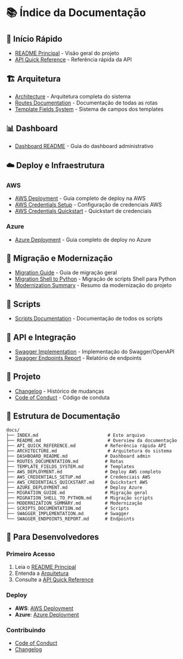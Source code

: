 # 📚 Índice da Documentação

## 🚀 Início Rápido

- [README Principal](../README.md) - Visão geral do projeto
- [API Quick Reference](API_QUICK_REFERENCE.md) - Referência rápida da API

## 🏗️ Arquitetura

- [Architecture](ARCHITECTURE.md) - Arquitetura completa do sistema
- [Routes Documentation](ROUTES_DOCUMENTATION.md) - Documentação de todas as rotas
- [Template Fields System](TEMPLATE_FIELDS_SYSTEM.md) - Sistema de campos dos templates

## 📊 Dashboard

- [Dashboard README](DASHBOARD_README.md) - Guia do dashboard administrativo

## ☁️ Deploy e Infraestrutura

### AWS

- [AWS Deployment](AWS_DEPLOYMENT.md) - Guia completo de deploy na AWS
- [AWS Credentials Setup](AWS_CREDENTIALS_SETUP.md) - Configuração de credenciais AWS
- [AWS Credentials Quickstart](AWS_CREDENTIALS_QUICKSTART.md) - Quickstart de credenciais

### Azure

- [Azure Deployment](AZURE_DEPLOYMENT.md) - Guia completo de deploy no Azure

## 🔄 Migração e Modernização

- [Migration Guide](MIGRATION_GUIDE.md) - Guia de migração geral
- [Migration Shell to Python](MIGRATION_SHELL_TO_PYTHON.md) - Migração de scripts Shell para Python
- [Modernization Summary](MODERNIZATION_SUMMARY.md) - Resumo da modernização do projeto

## 🔧 Scripts

- [Scripts Documentation](SCRIPTS_DOCUMENTATION.md) - Documentação de todos os scripts

## 🔌 API e Integração

- [Swagger Implementation](SWAGGER_IMPLEMENTATION.md) - Implementação do Swagger/OpenAPI
- [Swagger Endpoints Report](SWAGGER_ENDPOINTS_REPORT.md) - Relatório de endpoints

## 📝 Projeto

- [Changelog](../CHANGELOG.md) - Histórico de mudanças
- [Code of Conduct](../CODE_OF_CONDUCT.md) - Código de conduta

## 📂 Estrutura de Documentação

```
docs/
├── INDEX.md                          # Este arquivo
├── README.md                         # Overview da documentação
├── API_QUICK_REFERENCE.md           # Referência rápida API
├── ARCHITECTURE.md                   # Arquitetura do sistema
├── DASHBOARD_README.md              # Dashboard admin
├── ROUTES_DOCUMENTATION.md          # Rotas
├── TEMPLATE_FIELDS_SYSTEM.md        # Templates
├── AWS_DEPLOYMENT.md                # Deploy AWS completo
├── AWS_CREDENTIALS_SETUP.md         # Credenciais AWS
├── AWS_CREDENTIALS_QUICKSTART.md    # Quickstart AWS
├── AZURE_DEPLOYMENT.md              # Deploy Azure
├── MIGRATION_GUIDE.md               # Migração geral
├── MIGRATION_SHELL_TO_PYTHON.md     # Migração scripts
├── MODERNIZATION_SUMMARY.md         # Modernização
├── SCRIPTS_DOCUMENTATION.md         # Scripts
├── SWAGGER_IMPLEMENTATION.md        # Swagger
└── SWAGGER_ENDPOINTS_REPORT.md      # Endpoints
```

## 🎯 Para Desenvolvedores

### Primeiro Acesso

1. Leia o [README Principal](../README.md)
2. Entenda a [Arquitetura](ARCHITECTURE.md)
3. Consulte a [API Quick Reference](API_QUICK_REFERENCE.md)

### Deploy

- **AWS**: [AWS Deployment](AWS_DEPLOYMENT.md)
- **Azure**: [Azure Deployment](AZURE_DEPLOYMENT.md)

### Contribuindo

- [Code of Conduct](../CODE_OF_CONDUCT.md)
- [Changelog](../CHANGELOG.md)
